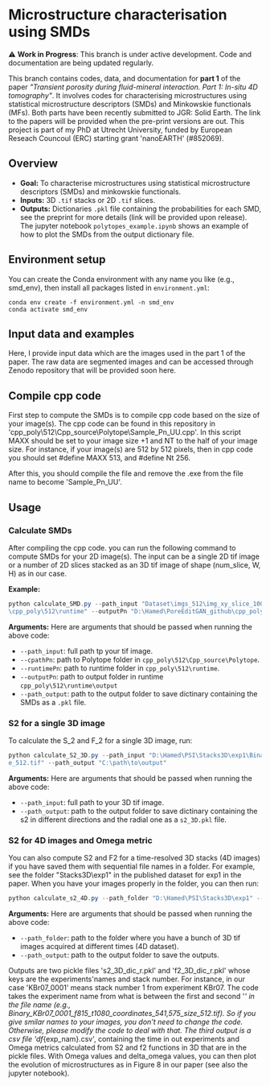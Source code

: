 # Microstructure characterisation using SMDs
⚠️ **Work in Progress**: This branch is under active development. Code and documentation are being updated regularly.

This branch contains codes, data, and documentation for **part 1** of the paper *"Transient porosity during fluid-mineral interaction. Part 1: In-situ 4D tomography"*. It involves codes for characterising microstructures using statistical microstructure descriptors (SMDs) and Minkowskie functionals (MFs). Both parts have been recently submitted to JGR: Solid Earth. The link to the papers will be provided when the pre-print versions are out. This project is part of my PhD at Utrecht University, funded by European Reseach Councoul (ERC) starting grant 'nanoEARTH' (#852069).

## Overview
- **Goal:** To characterise microstructures using statistical microstructure descriptors (SMDs) and minkowskie functionals.
- **Inputs:** 3D `.tif` stacks or 2D `.tif` slices.
- **Outputs:** Dictionaries `.pkl` file containing the probabilities for each SMD, see the preprint for more details (link will be provided upon release). The jupyter notebook `polytopes_example.ipynb` shows an example of how to plot the SMDs from the output dictionary file.

## Environment setup
You can create the Conda environment with any name you like (e.g., smd_env), then install all packages listed in `environment.yml`:

```
conda env create -f environment.yml -n smd_env
conda activate smd_env
```

## Input data and examples
Here, I provide input data which are the images used in the part 1 of the paper. The raw data are segmented images and can be accessed through Zenodo repository that will be provided soon here.


## Compile cpp code
First step to compute the SMDs is to compile cpp code based on the size of your image(s). The cpp code can be found in this repository in 'cpp_poly\512\Cpp_source\Polytope\Sample_Pn_UU.cpp'. In this script MAXX should be set to your image size +1 and NT to the half of your image size. For instance, if your image(s) are 512 by 512 pixels, then in cpp code you should set #define MAXX 513, and #define Nt 256. 

After this, you should compile the file and remove the .exe from the file name to become 'Sample_Pn_UU'.

## Usage

### Calculate SMDs
After compiling the cpp code. you can run the following command to compute SMDs for your 2D image(s). The input can be a single 2D tif image or a number of 2D slices stacked as an 3D tif image of shape (num_slice, W, H) as in our case. 

**Example:**
```powershell
python calculate_SMD.py --path_input "Dataset\imgs_512\img_xy_slice_100.tif" --cpathPn "D:\Hamed\PoreEditGAN_github\cpp_poly\512\Cpp_source\Polytope" --runtimePn "D:\Hamed\PoreEditGAN_github
\cpp_poly\512\runtime" --outputPn "D:\Hamed\PoreEditGAN_github\cpp_poly\512\runtime\output" --path_output "Results\imgs_512"
```
**Arguments:**
Here are arguments that should be passed when running the above code:
- `--path_input`: full path tp your tif image.
- `--cpathPn`: path to Polytope folder in `cpp_poly\512\Cpp_source\Polytope`.
- `--runtimePn`: path to runtime folder in `cpp_poly\512\runtime`.
- `--outputPn`: path to output folder in runtime `cpp_poly\512\runtime\output`
- `--path_output`: path to the output folder to save dictinary containing the SMDs as a `.pkl` file.

### S2 for a single 3D image
To calculate the S_2 and F_2 for a single 3D image, run:
```powershell
python calculate_S2_3D.py --path_input "D:\Hamed\PSI\Stacks3D\exp1\Binary_KBr07_0140_f815_t1080_coordinates_541,575_siz
e_512.tif" --path_output "C:\path\to\output"
```
**Arguments:**
Here are arguments that should be passed when running the above code:
- `--path_input`: full path to your 3D tif image.
- `--path_output`: path to the output folder to save dictinary containing the s2 in different directions and the radial one as a `s2_3D.pkl` file.

### S2 for 4D images and Omega metric
You can also compute S2 and F2 for a time-resolved 3D stacks (4D images) if you have saved them with sequential file names in a folder. For example, see the folder "Stacks3D\exp1" in the published dataset for exp1 in the paper. When you have your images properly in the folder, you can then run:
```powershell
python calculate_s2_4D.py --path_folder "D:\Hamed\PSI\Stacks3D\exp1" --path_timelog "D:\Hamed\PSI\TimeLogs\timeseries_exp1.log"--path_output "C:\path\to\output"
```
**Arguments:**
Here are arguments that should be passed when running the above code:
- `--path_folder`: path to the folder where you have a bunch of 3D tif images acquired at different times (4D dataset).
- `--path_output`: path to the output folder to save the outputs.

Outputs are two pickle files 's2_3D_dic_r.pkl' and 'f2_3D_dic_r.pkl' whose keys are the experiments'names and stack number. For instance, in our case 'KBr07_0001' means stack number 1 from experiment KBr07. The code takes the experiment name from what is between the first and second '_' in the file name (e.g., Binary_KBr07_0001_f815_t1080_coordinates_541,575_size_512.tif). So if you give smilar names to your images, you don't need to change the code. Otherwise, please modify the code to deal with that. The third output is a csv file 'df_{exp_nam}.csv', containing the time in out experiments and Omega metrics calculated from S2 and f2 functions in 3D that are in the pickle files. With Omega values and delta_omega values, you can then plot the evolution of microstructures as in Figure 8 in our paper (see also the jupyter notebook). 





